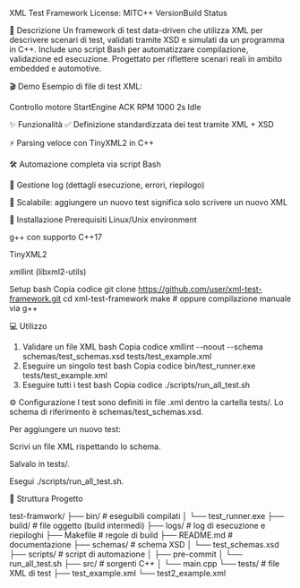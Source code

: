 XML Test Framework
License: MITC++ VersionBuild Status

📖 Descrizione
Un framework di test data-driven che utilizza XML per descrivere scenari di test, validati tramite XSD e simulati da un programma in C++.
Include uno script Bash per automatizzare compilazione, validazione ed esecuzione.
Progettato per riflettere scenari reali in ambito embedded e automotive.

🎬 Demo
Esempio di file di test XML:

<TestCase id="M1">
  <Description>Controllo motore</Description>
  <Step id="1">
    <Action type="send">StartEngine</Action>
    <Expected>ACK</Expected>
  </Step>
  <Step id="2">
    <Action type="receive">RPM</Action>
    <Expected>1000</Expected>
  </Step>
  <Step id="3">
    <Action type="wait">2s</Action>
    <Expected>Idle</Expected>
  </Step>
</TestCase>

✨ Funzionalità
✅ Definizione standardizzata dei test tramite XML + XSD

⚡ Parsing veloce con TinyXML2 in C++

🛠️ Automazione completa via script Bash

📂 Gestione log (dettagli esecuzione, errori, riepilogo)

🔄 Scalabile: aggiungere un nuovo test significa solo scrivere un nuovo XML

🚀 Installazione
Prerequisiti
Linux/Unix environment

g++ con supporto C++17

TinyXML2

xmllint (libxml2-utils)

Setup
bash
Copia codice
git clone https://github.com/user/xml-test-framework.git
cd xml-test-framework
make   # oppure compilazione manuale via g++

💻 Utilizzo
1. Validare un file XML
bash
Copia codice
xmllint --noout --schema schemas/test_schemas.xsd tests/test_example.xml
2. Eseguire un singolo test
bash
Copia codice
bin/test_runner.exe tests/test_example.xml
3. Eseguire tutti i test
bash
Copia codice
./scripts/run_all_test.sh

⚙️ Configurazione
I test sono definiti in file .xml dentro la cartella tests/.
Lo schema di riferimento è schemas/test_schemas.xsd.

Per aggiungere un nuovo test:

Scrivi un file XML rispettando lo schema.

Salvalo in tests/.

Esegui ./scripts/run_all_test.sh.

📁 Struttura Progetto

test-framwork/
├── bin/               # eseguibili compilati
│   └── test_runner.exe
├── build/             # file oggetto (build intermedi)
├── logs/              # log di esecuzione e riepiloghi
├── Makefile           # regole di build
├── README.md          # documentazione
├── schemas/           # schema XSD
│   └── test_schemas.xsd
├── scripts/           # script di automazione
│   ├── pre-commit
│   └── run_all_test.sh
├── src/               # sorgenti C++
│   └── main.cpp
└── tests/             # file XML di test
    ├── test_example.xml
    └── test2_example.xml

